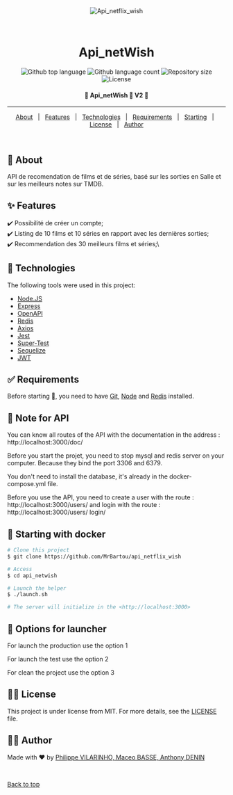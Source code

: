 <div align="center" id="top"> 
  <img src="./.github/app.gif" alt="Api_netflix_wish" />

  &#xa0;
</div>

<h1 align="center">Api_netWish</h1>

<p align="center">
  <img alt="Github top language" src="https://img.shields.io/github/languages/top/MrBartou/api_netwish?color=56BEB8">

  <img alt="Github language count" src="https://img.shields.io/github/languages/count/MrBartou/api_netflix_wish?color=56BEB8">

  <img alt="Repository size" src="https://img.shields.io/github/repo-size/MrBartou/api_netflix_wish?color=56BEB8">

  <img alt="License" src="https://img.shields.io/github/license/MrBartou/api_netflix_wish?color=56BEB8">

</p>

 <h4 align="center">
	🚧  Api_netWish 🚀 V2  🚧
</h4><hr>

<p align="center">
  <a href="#dart-about">About</a> &#xa0; | &#xa0;
  <a href="#sparkles-features">Features</a> &#xa0; | &#xa0;
  <a href="#rocket-technologies">Technologies</a> &#xa0; | &#xa0;
  <a href="#white_check_mark-requirements">Requirements</a> &#xa0; | &#xa0;
  <a href="#checkered_flag-starting">Starting</a> &#xa0; | &#xa0;
  <a href="#memo-license">License</a> &#xa0; | &#xa0;
  <a href="https://github.com/{{YOUR_GITHUB_USERNAME}}" target="_blank">Author</a>
</p>

<br>

## :dart: About ##

API de recomendation de films et de séries, basé sur les sorties en Salle et sur les meilleurs notes sur TMDB.

## :sparkles: Features ##

:heavy_check_mark: Possibilité de créer un compte;\
:heavy_check_mark: Listing de 10 films et 10 séries en rapport avec les dernières sorties;\
:heavy_check_mark: Recommendation des 30 meilleurs films et séries;\

## :robot: Technologies ##

The following tools were used in this project:

- [Node.JS](https://nodejs.org/en/)
- [Express](https://expressjs.com/)
- [OpenAPI](https://www.openapis.org/)
- [Redis](https://redis.io/)
- [Axios](https://axios-http.com/fr/docs/intro)
- [Jest](https://jestjs.io/fr/)
- [Super-Test](https://www.npmjs.com/package/supertest)
- [Sequelize](https://sequelize.org/)
- [JWT](https://jwt.io/)

## :white_check_mark: Requirements ##

Before starting :checkered_flag:, you need to have [Git](https://git-scm.com), [Node](https://nodejs.org/en/)  and [Redis](https://redis.io/) installed.

## :notebook: Note for API ##

You can know all routes of the API with the documentation in the address : http://localhost:3000/doc/

Before you start the projet, you need to stop mysql and redis server on your computer. Because they bind the port 3306 and 6379.

You don't need to install the database, it's already in the docker-compose.yml file.

Before you use the API, you need to create a user with the route : http://localhost:3000/users/ and login with the route : http://localhost:3000/users/ login/
## :checkered_flag: Starting with docker ##

```bash
# Clone this project
$ git clone https://github.com/MrBartou/api_netflix_wish

# Access
$ cd api_netwish

# Launch the helper
$ ./launch.sh

# The server will initialize in the <http://localhost:3000>
```

## :pushpin: Options for launcher ##
For launch the production use the option 1

For launch the test use the option 2

For clean the project use the option 3

## :man_judge: License ##

This project is under license from MIT. For more details, see the [LICENSE](LICENSE.md) file.

## :technologist: Author ##

Made with :heart: by <a href="" target="_blank">Philippe VILARINHO, Maceo BASSE, Anthony DENIN</a>

&#xa0;

<a href="#top">Back to top</a>
